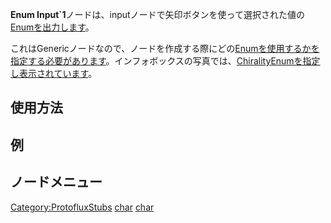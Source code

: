 <languages></languages>

**Enum
Input\`1**ノードは、inputノードで矢印ボタンを使って選択された値の[Enumを出力します](:Category:Enum "wikilink")。

これはGenericノードなので、ノードを作成する際にどの[Enumを使用するかを指定する必要があります](:Category:Enum "wikilink")。インフォボックスの写真では、[Chirality](Chirality "wikilink")[Enumを指定し表示されています](:Category:Enum "wikilink")。

## 使用方法

## 例

## ノードメニュー

[Category:ProtofluxStubs](Category:ProtofluxStubs "wikilink")
[char](Category:Protoflux{{#translation:}} "wikilink")
[char](Category:Protoflux:Input{{#translation:}} "wikilink")